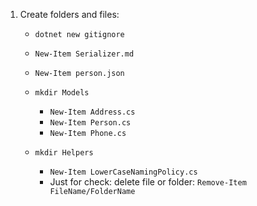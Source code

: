1. Create folders and files:
    - ```dotnet new gitignore```
    - ```New-Item Serializer.md```
    - ```New-Item person.json```
    - ```mkdir Models```
        - ```New-Item Address.cs```
        - ```New-Item Person.cs```
        - ```New-Item Phone.cs```
    - ```mkdir Helpers```
        - ```New-Item LowerCaseNamingPolicy.cs```   
    

        * Just for check: delete file or folder: ```Remove-Item FileName/FolderName```